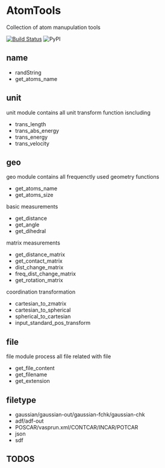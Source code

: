 # AtomTools

Collection of atom manupulation tools

[![Build Status](https://travis-ci.org/atomse/atomtools.svg?branch=master)](https://travis-ci.org/atomse/atomtools)
![PyPI](https://img.shields.io/pypi/v/atomtools.svg)


## name

* randString
* get_atoms_name

## unit

unit module contains all unit transform function isncluding

* trans_length
* trans_abs_energy
* trans_energy
* trans_velocity


## geo

geo module contains all frequenctly used geometry functions

* get_atoms_name
* get_atoms_size


basic measurements

* get_distance
* get_angle
* get_dihedral


matrix measurements

* get_distance_matrix
* get_contact_matrix
* dist_change_matrix
* freq_dist_change_matrix
* get_rotation_matrix


coordination transformation

* cartesian_to_zmatrix
* cartesian_to_spherical
* spherical_to_cartesian
* input_standard_pos_transform



## file

file module process all file related with file


* get_file_content
* get_filename
* get_extension



## filetype

* gaussian/gaussian-out/gaussian-fchk/gaussian-chk
* adf/adf-out
* POSCAR/vasprun.xml/CONTCAR/INCAR/POTCAR
* json
* sdf



## TODOS


